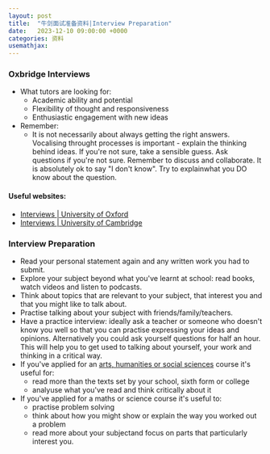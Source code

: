 ```yaml
---
layout: post
title:  "牛剑面试准备资料|Interview Preparation"
date:   2023-12-10 09:00:00 +0000
categories: 资料
usemathjax: 
---
```



### Oxbridge Interviews
- What tutors are looking for:
  - Academic ability and potential
  - Flexibility of thought and responsiveness
  - Enthusiastic engagement with new ideas
- Remember:
  - It is not necessarily about always getting the right answers. Vocalising throught processes is important - explain the thinking behind ideas. If you're not sure, take a sensible guess. Ask questions if you're not sure. Remember to discuss and collaborate. It is absolutely ok to say "I don't know". Try to explainwhat you DO know about the question.
#### Useful websites:
- [Interviews | University of Oxford](https://www.ox.ac.uk/admissions/undergraduate/applying-to-oxford/guide/interviews)
- [Interviews | University of Cambridge](https://www.undergraduate.study.cam.ac.uk/apply/after/cambridge-interviews)



### Interview Preparation
- Read your personal statement again and any written work you had to submit.
- Explore your subject beyond what you've learnt at school: read books, watch videos and listen to podcasts.
- Think about topics that are relevant to your subject, that interest you and that you might like to talk about.
- Practise talking about your subject with friends/family/teachers.
- Have a practice interview: ideally ask a teacher or someone who doesn't know you well so that you can practise expressing your ideas and opinions. Alternatively you could ask yourself questions for half an hour. This will help you to get used to talking about yourself, your work and thinking in a critical way.
- If you've applied for an <u>arts, humanities or social sciences</u> course it's useful for:
  - read more than the texts set by your school, sixth form or college
  - analyuse what you've read and think critically about it
- If you've applied for a maths or science course it's useful to:
  - practise problem solving
  - think about how you might show or explain the way you worked out a problem
  - read more about your subjectand focus on parts that particularly interest you.
